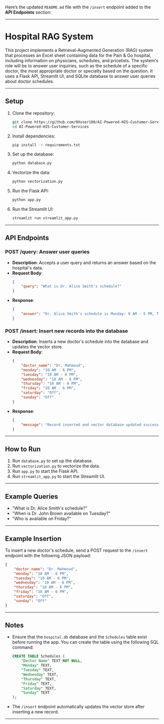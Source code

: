 Here’s the updated `README.md` file with the `/insert` endpoint added to the **API Endpoints** section:

---

# Hospital RAG System

This project implements a Retrieval-Augmented Generation (RAG) system that processes an Excel sheet containing data for the Pain & Go hospital, including information on physicians, schedules, and pricelists. The system's role will be to answer user inquiries, such as the schedule of a specific doctor, the most appropriate doctor or specialty based on the question. It uses a Flask API, Streamlit UI, and SQLite database to answer user queries about doctor schedules.

---

## **Setup**

1. Clone the repository:
   ```bash
   git clone https://github.com/0Xuser100/AI-Powered-HIS-Customer-Services.git
   cd AI-Powered-HIS-Customer-Services
   ```

2. Install dependencies:
   ```bash
   pip install -r requirements.txt
   ```

3. Set up the database:
   ```bash
   python database.py
   ```

4. Vectorize the data:
   ```bash
   python vectorization.py
   ```

5. Run the Flask API:
   ```bash
   python app.py
   ```

6. Run the Streamlit UI:
   ```bash
   streamlit run streamlit_app.py
   ```

---

## **API Endpoints**

### **POST /query**: Answer user queries
- **Description**: Accepts a user query and returns an answer based on the hospital's data.
- **Request Body**:
  ```json
  {
      "query": "What is Dr. Alice Smith's schedule?"
  }
  ```
- **Response**:
  ```json
  {
      "answer": "Dr. Alice Smith's schedule is Monday: 9 AM - 5 PM, Tuesday: 9 AM - 5 PM, Wednesday: 9 AM - 5 PM, Thursday: 9 AM - 5 PM, Friday: 9 AM - 5 PM, Saturday: Off, Sunday: Off."
  }
  ```

### **POST /insert**: Insert new records into the database
- **Description**: Inserts a new doctor's schedule into the database and updates the vector store.
- **Request Body**:
  ```json
  {
      "doctor_name": "Dr. Mahmoud",
      "monday": "10 AM - 6 PM",
      "tuesday": "10 AM - 6 PM",
      "wednesday": "10 AM - 6 PM",
      "thursday": "10 AM - 6 PM",
      "friday": "10 AM - 6 PM",
      "saturday": "Off",
      "sunday": "Off"
  }
  ```
- **Response**:
  ```json
  {
      "message": "Record inserted and vector database updated successfully"
  }
  ```

---

## **How to Run**

1. Run `database.py` to set up the database.
2. Run `vectorization.py` to vectorize the data.
3. Run `app.py` to start the Flask API.
4. Run `streamlit_app.py` to start the Streamlit UI.

---

## **Example Queries**

- "What is Dr. Alice Smith's schedule?"
- "When is Dr. John Brown available on Tuesday?"
- "Who is available on Friday?"

---

## **Example Insertion**

To insert a new doctor's schedule, send a POST request to the `/insert` endpoint with the following JSON payload:
```json
{
    "doctor_name": "Dr. Mahmoud",
    "monday": "10 AM - 6 PM",
    "tuesday": "10 AM - 6 PM",
    "wednesday": "10 AM - 6 PM",
    "thursday": "10 AM - 6 PM",
    "friday": "10 AM - 6 PM",
    "saturday": "Off",
    "sunday": "Off"
}
```

---

## **Notes**

- Ensure that the `hospital.db` database and the `Schedules` table exist before running the app. You can create the table using the following SQL command:
  ```sql
  CREATE TABLE Schedules (
      "Doctor Name" TEXT NOT NULL,
      "Monday" TEXT,
      "Tuesday" TEXT,
      "Wednesday" TEXT,
      "Thursday" TEXT,
      "Friday" TEXT,
      "Saturday" TEXT,
      "Sunday" TEXT
  );
  ```

- The `/insert` endpoint automatically updates the vector store after inserting a new record.

---
